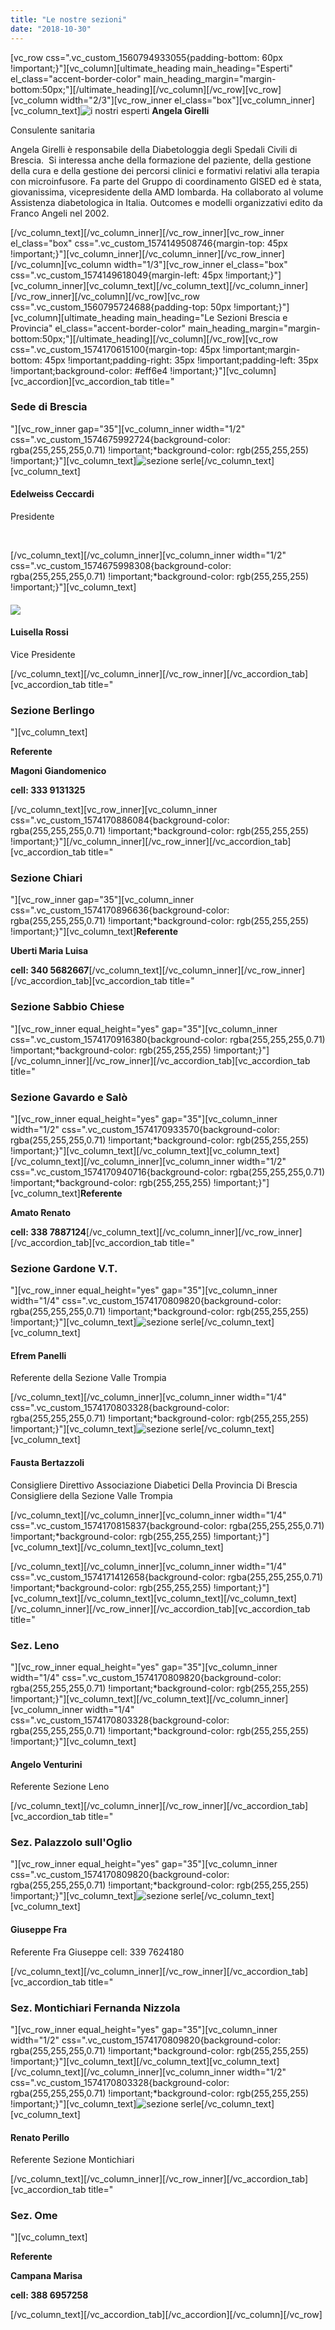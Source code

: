 ```yaml
---
title: "Le nostre sezioni"
date: "2018-10-30"
---
```


\[vc\_row css=".vc\_custom\_1560794933055{padding-bottom: 60px !important;}"\]\[vc\_column\]\[ultimate\_heading main\_heading="Esperti" el\_class="accent-border-color" main\_heading\_margin="margin-bottom:50px;"\]\[/ultimate\_heading\]\[/vc\_column\]\[/vc\_row\]\[vc\_row\]\[vc\_column width="2/3"\]\[vc\_row\_inner el\_class="box"\]\[vc\_column\_inner\]\[vc\_column\_text\]![i nostri esperti](images/angela-girelli.jpg) **Angela Girelli**

Consulente sanitaria

Angela Girelli è responsabile della Diabetologgia degli Spedali Civili di Brescia.  Si interessa anche della formazione del paziente, della gestione della cura e della gestione dei percorsi clinici e formativi relativi alla terapia con microinfusore. Fa parte del Gruppo di coordinamento GISED ed è stata, giovanissima, vicepresidente della AMD lombarda. Ha collaborato al volume Assistenza diabetologica in Italia. Outcomes e modelli organizzativi edito da Franco Angeli nel 2002.

\[/vc\_column\_text\]\[/vc\_column\_inner\]\[/vc\_row\_inner\]\[vc\_row\_inner el\_class="box" css=".vc\_custom\_1574149508746{margin-top: 45px !important;}"\]\[vc\_column\_inner\]\[/vc\_column\_inner\]\[/vc\_row\_inner\]\[/vc\_column\]\[vc\_column width="1/3"\]\[vc\_row\_inner el\_class="box" css=".vc\_custom\_1574149618049{margin-left: 45px !important;}"\]\[vc\_column\_inner\]\[vc\_column\_text\]\[/vc\_column\_text\]\[/vc\_column\_inner\]\[/vc\_row\_inner\]\[/vc\_column\]\[/vc\_row\]\[vc\_row css=".vc\_custom\_1560795724688{padding-top: 50px !important;}"\]\[vc\_column\]\[ultimate\_heading main\_heading="Le Sezioni Brescia e Provincia" el\_class="accent-border-color" main\_heading\_margin="margin-bottom:50px;"\]\[/ultimate\_heading\]\[/vc\_column\]\[/vc\_row\]\[vc\_row css=".vc\_custom\_1574170615100{margin-top: 45px !important;margin-bottom: 45px !important;padding-right: 35px !important;padding-left: 35px !important;background-color: #eff6e4 !important;}"\]\[vc\_column\]\[vc\_accordion\]\[vc\_accordion\_tab title="

### Sede di Brescia

"\]\[vc\_row\_inner gap="35"\]\[vc\_column\_inner width="1/2" css=".vc\_custom\_1574675992724{background-color: rgba(255,255,255,0.71) !important;\*background-color: rgb(255,255,255) !important;}"\]\[vc\_column\_text\]![sezione serle](images/edelweiss-ceccardi.jpg)\[/vc\_column\_text\]\[vc\_column\_text\]

#### Edelweiss Ceccardi

Presidente

 

\[/vc\_column\_text\]\[/vc\_column\_inner\]\[vc\_column\_inner width="1/2" css=".vc\_custom\_1574675998308{background-color: rgba(255,255,255,0.71) !important;\*background-color: rgb(255,255,255) !important;}"\]\[vc\_column\_text\]

#### ![](images/l1-249x300.jpg)

#### Luisella Rossi

Vice Presidente

\[/vc\_column\_text\]\[/vc\_column\_inner\]\[/vc\_row\_inner\]\[/vc\_accordion\_tab\]\[vc\_accordion\_tab title="

### Sezione Berlingo

"\]\[vc\_column\_text\]

**Referente**

**Magoni Giandomenico**

**cell: 333 9131325**

\[/vc\_column\_text\]\[vc\_row\_inner\]\[vc\_column\_inner css=".vc\_custom\_1574170886084{background-color: rgba(255,255,255,0.71) !important;\*background-color: rgb(255,255,255) !important;}"\]\[/vc\_column\_inner\]\[/vc\_row\_inner\]\[/vc\_accordion\_tab\]\[vc\_accordion\_tab title="

### Sezione Chiari

"\]\[vc\_row\_inner gap="35"\]\[vc\_column\_inner css=".vc\_custom\_1574170896636{background-color: rgba(255,255,255,0.71) !important;\*background-color: rgb(255,255,255) !important;}"\]\[vc\_column\_text\]**Referente**

**Uberti Maria Luisa**

**cell: 340 5682667**\[/vc\_column\_text\]\[/vc\_column\_inner\]\[/vc\_row\_inner\]\[/vc\_accordion\_tab\]\[vc\_accordion\_tab title="

### Sezione Sabbio Chiese

"\]\[vc\_row\_inner equal\_height="yes" gap="35"\]\[vc\_column\_inner css=".vc\_custom\_1574170916380{background-color: rgba(255,255,255,0.71) !important;\*background-color: rgb(255,255,255) !important;}"\]\[/vc\_column\_inner\]\[/vc\_row\_inner\]\[/vc\_accordion\_tab\]\[vc\_accordion\_tab title="

### Sezione Gavardo e Salò

"\]\[vc\_row\_inner equal\_height="yes" gap="35"\]\[vc\_column\_inner width="1/2" css=".vc\_custom\_1574170933570{background-color: rgba(255,255,255,0.71) !important;\*background-color: rgb(255,255,255) !important;}"\]\[vc\_column\_text\]\[/vc\_column\_text\]\[vc\_column\_text\]\[/vc\_column\_text\]\[/vc\_column\_inner\]\[vc\_column\_inner width="1/2" css=".vc\_custom\_1574170940716{background-color: rgba(255,255,255,0.71) !important;\*background-color: rgb(255,255,255) !important;}"\]\[vc\_column\_text\]**Referente**

**Amato Renato**

**cell: 338 7887124**\[/vc\_column\_text\]\[/vc\_column\_inner\]\[/vc\_row\_inner\]\[/vc\_accordion\_tab\]\[vc\_accordion\_tab title="

### Sezione Gardone V.T.

"\]\[vc\_row\_inner equal\_height="yes" gap="35"\]\[vc\_column\_inner width="1/4" css=".vc\_custom\_1574170809820{background-color: rgba(255,255,255,0.71) !important;\*background-color: rgb(255,255,255) !important;}"\]\[vc\_column\_text\]![sezione serle](images/efrem-panelli.jpg)\[/vc\_column\_text\]\[vc\_column\_text\]

#### Efrem Panelli

Referente della Sezione Valle Trompia

\[/vc\_column\_text\]\[/vc\_column\_inner\]\[vc\_column\_inner width="1/4" css=".vc\_custom\_1574170803328{background-color: rgba(255,255,255,0.71) !important;\*background-color: rgb(255,255,255) !important;}"\]\[vc\_column\_text\]![sezione serle](images/fausta-bertazzoli.jpg)\[/vc\_column\_text\]\[vc\_column\_text\]

#### Fausta Bertazzoli

Consigliere Direttivo Associazione Diabetici Della Provincia Di Brescia Consigliere della Sezione Valle Trompia

\[/vc\_column\_text\]\[/vc\_column\_inner\]\[vc\_column\_inner width="1/4" css=".vc\_custom\_1574170815837{background-color: rgba(255,255,255,0.71) !important;\*background-color: rgb(255,255,255) !important;}"\]\[vc\_column\_text\]\[/vc\_column\_text\]\[vc\_column\_text\]

\[/vc\_column\_text\]\[/vc\_column\_inner\]\[vc\_column\_inner width="1/4" css=".vc\_custom\_1574171412658{background-color: rgba(255,255,255,0.71) !important;\*background-color: rgb(255,255,255) !important;}"\]\[vc\_column\_text\]\[/vc\_column\_text\]\[vc\_column\_text\]\[/vc\_column\_text\]\[/vc\_column\_inner\]\[/vc\_row\_inner\]\[/vc\_accordion\_tab\]\[vc\_accordion\_tab title="

### Sez. Leno

"\]\[vc\_row\_inner equal\_height="yes" gap="35"\]\[vc\_column\_inner width="1/4" css=".vc\_custom\_1574170809820{background-color: rgba(255,255,255,0.71) !important;\*background-color: rgb(255,255,255) !important;}"\]\[vc\_column\_text\]\[/vc\_column\_text\]\[/vc\_column\_inner\]\[vc\_column\_inner width="1/4" css=".vc\_custom\_1574170803328{background-color: rgba(255,255,255,0.71) !important;\*background-color: rgb(255,255,255) !important;}"\]\[vc\_column\_text\]

#### Angelo Venturini

Referente Sezione Leno

\[/vc\_column\_text\]\[/vc\_column\_inner\]\[/vc\_row\_inner\]\[/vc\_accordion\_tab\]\[vc\_accordion\_tab title="

### Sez. Palazzolo sull'Oglio

"\]\[vc\_row\_inner equal\_height="yes" gap="35"\]\[vc\_column\_inner css=".vc\_custom\_1574170809820{background-color: rgba(255,255,255,0.71) !important;\*background-color: rgb(255,255,255) !important;}"\]\[vc\_column\_text\]![sezione serle](images/giuseppe-fra.jpg)\[/vc\_column\_text\]\[vc\_column\_text\]

#### Giuseppe Fra

Referente Fra Giuseppe cell: 339 7624180

\[/vc\_column\_text\]\[/vc\_column\_inner\]\[/vc\_row\_inner\]\[/vc\_accordion\_tab\]\[vc\_accordion\_tab title="

### Sez. Montichiari Fernanda Nizzola

"\]\[vc\_row\_inner equal\_height="yes" gap="35"\]\[vc\_column\_inner width="1/2" css=".vc\_custom\_1574170809820{background-color: rgba(255,255,255,0.71) !important;\*background-color: rgb(255,255,255) !important;}"\]\[vc\_column\_text\]\[/vc\_column\_text\]\[vc\_column\_text\]\[/vc\_column\_text\]\[/vc\_column\_inner\]\[vc\_column\_inner width="1/2" css=".vc\_custom\_1574170803328{background-color: rgba(255,255,255,0.71) !important;\*background-color: rgb(255,255,255) !important;}"\]\[vc\_column\_text\]![sezione serle](images/renato-perillo.jpg)\[/vc\_column\_text\]\[vc\_column\_text\]

#### Renato Perillo

Referente Sezione Montichiari

\[/vc\_column\_text\]\[/vc\_column\_inner\]\[/vc\_row\_inner\]\[/vc\_accordion\_tab\]\[vc\_accordion\_tab title="

### Sez. Ome

"\]\[vc\_column\_text\]

**Referente**

**Campana Marisa**

**cell: 388 6957258**

\[/vc\_column\_text\]\[/vc\_accordion\_tab\]\[/vc\_accordion\]\[/vc\_column\]\[/vc\_row\]
